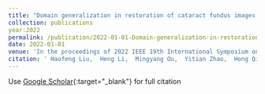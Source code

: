 ```yaml
---
title: "Domain generalization in restoration of cataract fundus images via high-frequency components"
collection: publications
year:2022
permalink: /publication/2022-01-01-Domain-generalization-in-restoration-of-cataract-fundus-images-via-high-frequency-components
date: 2022-01-01
venue: 'In the proceedings of 2022 IEEE 19th International Symposium on Biomedical Imaging (ISBI)'
citation: ' Haofeng Liu,  Heng Li,  Mingyang Ou,  Yitian Zhao,  Hong Qi,  <b>Yan Hu</b>,  Jiang Liu, &quot;Domain generalization in restoration of cataract fundus images via high-frequency components.&quot; In the proceedings of 2022 IEEE 19th International Symposium on Biomedical Imaging (ISBI), 2022.'
---
```

Use [Google Scholar](https://scholar.google.com/scholar?q=Domain+generalization+in+restoration+of+cataract+fundus+images+via+high+frequency+components){:target="_blank"} for full citation